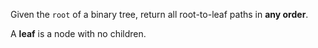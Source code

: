 Given the `root` of a binary tree, return all root-to-leaf paths in **any order**.

A **leaf** is a node with no children.
